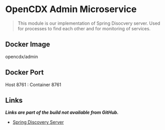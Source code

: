# OpenCDX Admin Microservice
> This module is our implementation of Spring Disocvery server. Used for processes to find each other and for monitoring of services.

## Docker Image
opencdx/admin

## Docker Port
Host 8761 : Container 8761

## Links
_**Links are part of the build not available from GitHub.**_
- [Spring Discovery Server](https://localhost:8761)
